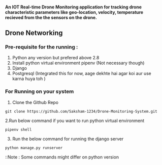 #### An IOT Real-time Drone Monitoring application for tracking drone characteristic parameters like geo-location, velocity, temperature recieved from the the sensors on the drone.

## Drone Networking


### Pre-requisite for the running :
1. Python any version but prefered above 2.8
2. Install python virtual environment pipenv (Not necessary though)
3. Django
4. Postgresql (Integrated this for now, aage dekhte hai agar koi aur use karna huya toh )

### For Running on your system
1. Clone the Github Repo
```
git clone https://github.com/Saksham-1234/Drone-Monitoring-System.git
```
2.Run below command if you want to run python virtual environment
```
pipenv shell
```
3. Run the below command for running the django server
```
python manage.py runserver
```

::Note : Some commands might differ on python version 

